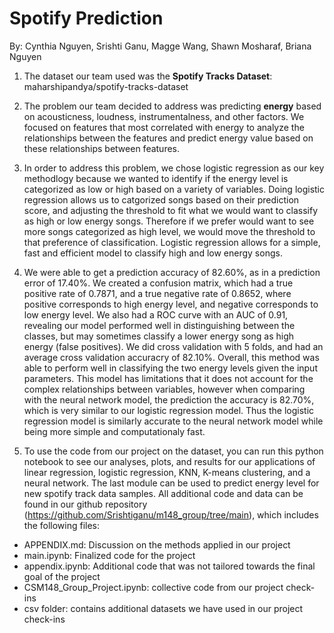 # Spotify Prediction
By: Cynthia Nguyen, Srishti Ganu, Magge Wang, Shawn Mosharaf, Briana Nguyen

1. The dataset our team used was the **Spotify Tracks Dataset**: maharshipandya/spotify-tracks-dataset

2. The problem our team decided to address was predicting **energy** based on acousticness, loudness, instrumentalness, and other factors. We focused on features that most correlated with energy to analyze the relationships between the features and predict energy value based on these relationships between features. 

3.  In order to address this problem, we chose logistic regression as our key methodlogy because we wanted to identify if the energy level is categorized as low or high based on a variety of variables.  Doing logistic regression allows us to catgorized songs based on their prediction score, and adjusting the threshold to fit what we would want to classify as high or low energy songs.  Therefore if we prefer would want to see more songs categorized as high level, we would move the threshold to that preference of classification.  Logistic regression allows for a simple, fast and efficient model to classify high and low energy songs.

4.  We were able to get a prediction accuracy of 82.60%, as in a prediction error of 17.40%.  We created a confusion matrix, which had a true positive rate of 0.7871, and a true negative rate of 0.8652, where positive corresponds to high energy level, and negative corresponds to low energy level.  We also had a ROC curve with an AUC of 0.91, revealing our model performed well in distinguishing between the classes, but may sometimes classify a lower energy song as high energy (false positives).  We did cross validation with 5 folds, and had an average cross validation accuracry of 82.10%.  Overall, this method was able to perform well in classifying the two energy levels given the input parameters.  This model has limitations that it does not account for the complex relationships between variables, however when comparing with the neural network model, the prediction the accuracy is 82.70%, which is very similar to our logistic regression model.  Thus the logistic regression model is similarly accurate to the neural network model while being more simple and computationaly fast.

5. To use the code from our project on the dataset, you can run this python notebook to see our analyses, plots, and results for our applications of linear regression, logistic regression, KNN, K-means clustering, and a neural network. The last module can be used to predict energy level for new spotify track data samples. All additional code and data can be found in our github repository (https://github.com/Srishtiganu/m148_group/tree/main), which includes the following files:
* APPENDIX.md: Discussion on the methods applied in our project
* main.ipynb: Finalized code for the project
* appendix.ipynb: Additional code that was not tailored towards the final goal of the project
* CSM148_Group_Project.ipynb: collective code from our project check-ins
* csv folder: contains additional datasets we have used in our project check-ins
